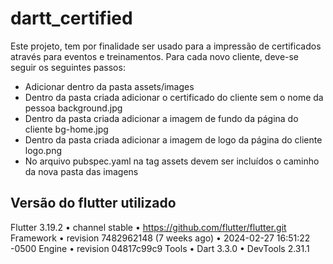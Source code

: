 # dartt_certified

Este projeto, tem por finalidade ser usado para a impressão de certificados através para eventos e treinamentos.
Para cada novo cliente, deve-se seguir os seguintes passos:

* Adicionar dentro da pasta assets/images
* Dentro da pasta criada adicionar o certificado do cliente sem o nome da pessoa background.jpg
* Dentro da pasta criada adicionar a imagem de fundo da página do cliente bg-home.jpg
* Dentro da pasta criada adicionar a imagem de logo da página do cliente logo.png
* No arquivo pubspec.yaml na tag assets devem ser incluídos o caminho da nova pasta das imagens

## Versão do flutter utilizado

Flutter 3.19.2 • channel stable • https://github.com/flutter/flutter.git
Framework • revision 7482962148 (7 weeks ago) • 2024-02-27 16:51:22 -0500
Engine • revision 04817c99c9
Tools • Dart 3.3.0 • DevTools 2.31.1

